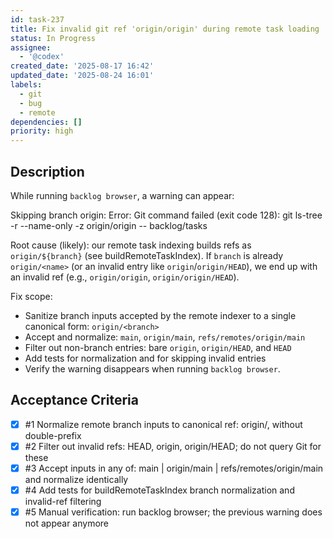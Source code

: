 ```yaml
---
id: task-237
title: Fix invalid git ref 'origin/origin' during remote task loading
status: In Progress
assignee:
  - '@codex'
created_date: '2025-08-17 16:42'
updated_date: '2025-08-24 16:01'
labels:
  - git
  - bug
  - remote
dependencies: []
priority: high
---
```


## Description

While running `backlog browser`, a warning can appear:

Skipping branch origin: Error: Git command failed (exit code 128): git ls-tree -r --name-only -z origin/origin -- backlog/tasks

Root cause (likely): our remote task indexing builds refs as `origin/${branch}` (see buildRemoteTaskIndex). If `branch` is already `origin/<name>` (or an invalid entry like `origin`/`origin/HEAD`), we end up with an invalid ref (e.g., `origin/origin`, `origin/origin/HEAD`).

Fix scope:
- Sanitize branch inputs accepted by the remote indexer to a single canonical form: `origin/<branch>`
- Accept and normalize: `main`, `origin/main`, `refs/remotes/origin/main`
- Filter out non-branch entries: bare `origin`, `origin/HEAD`, and `HEAD`
- Add tests for normalization and for skipping invalid entries
- Verify the warning disappears when running `backlog browser`.

## Acceptance Criteria
<!-- AC:BEGIN -->
- [x] #1 Normalize remote branch inputs to canonical ref: origin/<branch>, without double-prefix
- [x] #2 Filter out invalid refs: HEAD, origin, origin/HEAD; do not query Git for these
- [x] #3 Accept inputs in any of: main | origin/main | refs/remotes/origin/main and normalize identically
- [x] #4 Add tests for buildRemoteTaskIndex branch normalization and invalid-ref filtering
- [x] #5 Manual verification: run backlog browser; the previous warning does not appear anymore
<!-- AC:END -->
